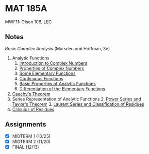 # MAT 185A
MWF11: Olson 106, LEC
## Notes
*Basic Complex Analysis* (Marsden and Hoffman, 3e)
1. Analytic Functions
	1. [Introduction to Complex Numbers](../notes/complex-numbers.md)
	2. [Properties of Complex Numbers](../notes/complex-numbers.md)
	3. [Some Elementary Functions](../notes/holomorphic-function.md#elementary-functions)
	4. [Continuous Functions](../notes/continuous-function.md)
	5. [Basic Properties of Analytic Functions](../notes/holomorphic-function.md)
	6. [Differentiation of the Elementary Functions](../notes/holomorphic-function.md#elementary-functions)
2.  [Cauchy's Theorem](../notes/cauchy-s-theorem.md)
5. Series Representation of Analytic Functions
	2. [Power Series and Taylor's Theorem](../notes/power-series.md)
	3. [Laurent Series and Classification of Residues](../notes/laurent-series.md)
4. [Calculus of Residues](../notes/residue-theorem.md)
## Assignments
- [x] MIDTERM 1 (10/25)
- [x] MIDTERM 2 (11/20)
- [x] FINAL (12/13)